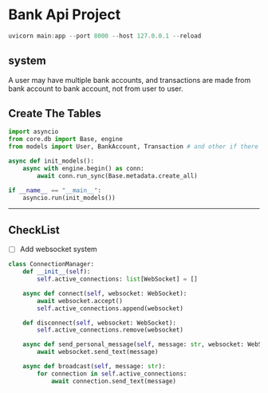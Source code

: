 # Bank Api Project

```ps1
uvicorn main:app --port 8000 --host 127.0.0.1 --reload
```

## system

A user may have multiple bank accounts, and transactions are made from bank account to bank account, not from user to user.

## Create The Tables

```py
import asyncio
from core.db import Base, engine
from models import User, BankAccount, Transaction # and other if there are

async def init_models():
    async with engine.begin() as conn:
        await conn.run_sync(Base.metadata.create_all)

if __name__ == "__main__":
    asyncio.run(init_models())

```

----

## CheckList

- [ ] Add websocket system

```py
class ConnectionManager:
    def __init__(self):
        self.active_connections: list[WebSocket] = []

    async def connect(self, websocket: WebSocket):
        await websocket.accept()
        self.active_connections.append(websocket)

    def disconnect(self, websocket: WebSocket):
        self.active_connections.remove(websocket)

    async def send_personal_message(self, message: str, websocket: WebSocket):
        await websocket.send_text(message)

    async def broadcast(self, message: str):
        for connection in self.active_connections:
            await connection.send_text(message)
```
